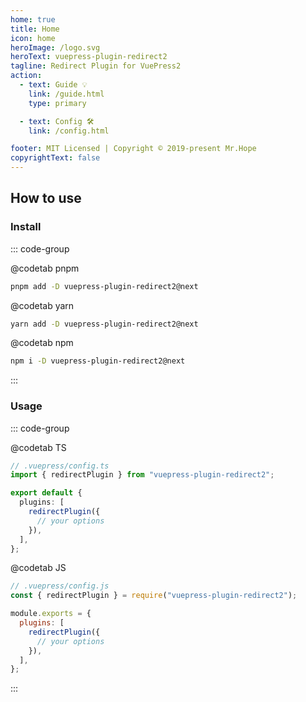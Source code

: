```yaml
---
home: true
title: Home
icon: home
heroImage: /logo.svg
heroText: vuepress-plugin-redirect2
tagline: Redirect Plugin for VuePress2
action:
  - text: Guide 💡
    link: /guide.html
    type: primary

  - text: Config 🛠
    link: /config.html

footer: MIT Licensed | Copyright © 2019-present Mr.Hope
copyrightText: false
---
```


## How to use

### Install

::: code-group

@codetab pnpm

```bash
pnpm add -D vuepress-plugin-redirect2@next
```

@codetab yarn

```bash
yarn add -D vuepress-plugin-redirect2@next
```

@codetab npm

```bash
npm i -D vuepress-plugin-redirect2@next
```

:::

### Usage

::: code-group

@codetab TS

```ts
// .vuepress/config.ts
import { redirectPlugin } from "vuepress-plugin-redirect2";

export default {
  plugins: [
    redirectPlugin({
      // your options
    }),
  ],
};
```

@codetab JS

```js
// .vuepress/config.js
const { redirectPlugin } = require("vuepress-plugin-redirect2");

module.exports = {
  plugins: [
    redirectPlugin({
      // your options
    }),
  ],
};
```

:::
